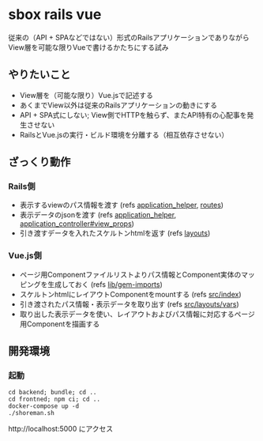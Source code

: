 # sbox rails vue
従来の（API + SPAなどではない）形式のRailsアプリケーションでありながらView層を可能な限りVueで書けるかたちにする試み

## やりたいこと
* View層を（可能な限り）Vue.jsで記述する
* あくまでView以外は従来のRailsアプリケーションの動きにする
* API + SPA式にしない; View側でHTTPを触らず、またAPI特有の心配事を発生させない
* RailsとVue.jsの実行・ビルド環境を分離する（相互依存させない）

## ざっくり動作

### Rails側
* 表示するviewのパス情報を渡す (refs [application_helper](backend/app/helpers/application_helper.rb), [routes](backend/config/routes.rb))
* 表示データのjsonを渡す (refs [application_helper](backend/app/helpers/application_helper.rb), [application_controller#view_props](backend/app/controllers/application_controller.rb))
* 引き渡すデータを入れたスケルトンhtmlを返す (refs [layouts](backend/app/views/layouts/application.html.erb))

### Vue.js側
* ページ用Componentファイルリストよりパス情報とComponent実体のマッピングを生成しておく (refs [lib/gem-imports](frontend/lib/gen-imports.js))
* スケルトンhtmlにレイアウトComponentをmountする (refs [src/index](frontend/src/index.js))
* 引き渡されたパス情報・表示データを取り出す (refs [src/layouts/vars](frontend/src/layouts/vars.js))
* 取り出した表示データを使い、レイアウトおよびパス情報に対応するページ用Componentを描画する

## 開発環境

### 起動
```
cd backend; bundle; cd ..
cd frontned; npm ci; cd ..
docker-compose up -d
./shoreman.sh
```

http://localhost:5000 にアクセス

